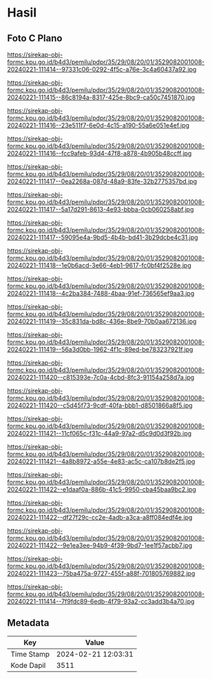 # Hasil

## Foto C Plano

https://sirekap-obj-formc.kpu.go.id/b4d3/pemilu/pdpr/35/29/08/20/01/3529082001008-20240221-111414--97331c06-0292-4f5c-a76e-3c4a60437a92.jpg

https://sirekap-obj-formc.kpu.go.id/b4d3/pemilu/pdpr/35/29/08/20/01/3529082001008-20240221-111415--86c8194a-8317-425e-8bc9-ca50c7451870.jpg

https://sirekap-obj-formc.kpu.go.id/b4d3/pemilu/pdpr/35/29/08/20/01/3529082001008-20240221-111416--23e511f7-6e0d-4c15-a190-55a6e051e4ef.jpg

https://sirekap-obj-formc.kpu.go.id/b4d3/pemilu/pdpr/35/29/08/20/01/3529082001008-20240221-111416--fcc9afeb-93d4-47f8-a878-4b905b48ccff.jpg

https://sirekap-obj-formc.kpu.go.id/b4d3/pemilu/pdpr/35/29/08/20/01/3529082001008-20240221-111417--0ea2268a-087d-48a9-83fe-32b2775357bd.jpg

https://sirekap-obj-formc.kpu.go.id/b4d3/pemilu/pdpr/35/29/08/20/01/3529082001008-20240221-111417--5a17d291-8613-4e93-bbba-0cb060258abf.jpg

https://sirekap-obj-formc.kpu.go.id/b4d3/pemilu/pdpr/35/29/08/20/01/3529082001008-20240221-111417--59095e4a-9bd5-4b4b-bd41-3b29dcbe4c31.jpg

https://sirekap-obj-formc.kpu.go.id/b4d3/pemilu/pdpr/35/29/08/20/01/3529082001008-20240221-111418--1e0b6acd-3e66-4eb1-9617-fc0bf4f2528e.jpg

https://sirekap-obj-formc.kpu.go.id/b4d3/pemilu/pdpr/35/29/08/20/01/3529082001008-20240221-111418--4c2ba384-7488-4baa-91ef-736565ef9aa3.jpg

https://sirekap-obj-formc.kpu.go.id/b4d3/pemilu/pdpr/35/29/08/20/01/3529082001008-20240221-111419--35c831da-bd8c-436e-8be9-70b0aa672136.jpg

https://sirekap-obj-formc.kpu.go.id/b4d3/pemilu/pdpr/35/29/08/20/01/3529082001008-20240221-111419--56a3d0bb-1962-4f1c-89ed-be783237921f.jpg

https://sirekap-obj-formc.kpu.go.id/b4d3/pemilu/pdpr/35/29/08/20/01/3529082001008-20240221-111420--c815393e-7c0a-4cbd-8fc3-91154a258d7a.jpg

https://sirekap-obj-formc.kpu.go.id/b4d3/pemilu/pdpr/35/29/08/20/01/3529082001008-20240221-111420--c5d45f73-9cdf-40fa-bbb1-d8501866a8f5.jpg

https://sirekap-obj-formc.kpu.go.id/b4d3/pemilu/pdpr/35/29/08/20/01/3529082001008-20240221-111421--11cf065c-f31c-44a9-97a2-d5c9d0d3f92b.jpg

https://sirekap-obj-formc.kpu.go.id/b4d3/pemilu/pdpr/35/29/08/20/01/3529082001008-20240221-111421--4a8b8972-a55e-4e83-ac5c-ca107b8de2f5.jpg

https://sirekap-obj-formc.kpu.go.id/b4d3/pemilu/pdpr/35/29/08/20/01/3529082001008-20240221-111422--e1daaf0a-886b-41c5-9950-cba45baa9bc2.jpg

https://sirekap-obj-formc.kpu.go.id/b4d3/pemilu/pdpr/35/29/08/20/01/3529082001008-20240221-111422--df27f29c-cc2e-4adb-a3ca-a8ff084edf4e.jpg

https://sirekap-obj-formc.kpu.go.id/b4d3/pemilu/pdpr/35/29/08/20/01/3529082001008-20240221-111422--9e1ea3ee-94b9-4f39-9bd7-1ee1f57acbb7.jpg

https://sirekap-obj-formc.kpu.go.id/b4d3/pemilu/pdpr/35/29/08/20/01/3529082001008-20240221-111423--75ba475a-9727-455f-a88f-701805769882.jpg

https://sirekap-obj-formc.kpu.go.id/b4d3/pemilu/pdpr/35/29/08/20/01/3529082001008-20240221-111414--7f9fdc89-6edb-4f79-93a2-cc3add3b4a70.jpg


## Metadata

| Key        | Value               |
| ---------- | ------------------- |
| Time Stamp | 2024-02-21 12:03:31 |
| Kode Dapil | 3511                |



